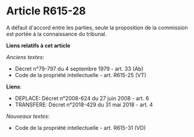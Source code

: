 # Article R615-28

A défaut d'accord entre les parties, seule la proposition de la commission est portée à la connaissance du tribunal.

**Liens relatifs à cet article**

_Anciens textes_:

  - Décret n°79-797 du 4 septembre 1979 - art. 33 (Ab)
  - Code de la propriété intellectuelle - art. R615-25 (VT)

**Liens**:

  - DEPLACE: Décret n°2008-624 du 27 juin 2008 - art. 6
  - TRANSFERE: Décret n°2018-429 du 31 mai 2018 - art. 4

_Nouveaux textes_:

  - Code de la propriété intellectuelle - art. R615-31 (VD)
